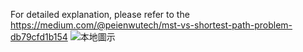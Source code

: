 For detailed explanation, please refer to the  https://medium.com/@peienwutech/mst-vs-shortest-path-problem-db79cfd1b154
![本地圖示](..../Readme_photo/MST.png)
